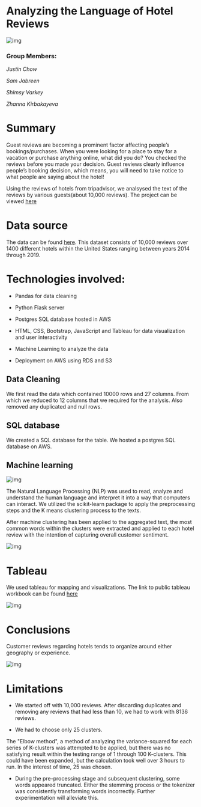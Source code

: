 # Analyzing the Language of Hotel Reviews

![img](https://github.com/jebreensa/Project-3_Group1/blob/main/text_reviews.PNG)

### Group Members:

*Justin Chow*

*Sam Jabreen*

*Shimsy Varkey*

*Zhanna Kirbakayeva*

# Summary

Guest reviews are becoming a prominent factor affecting people’s bookings/purchases. When you were looking for a place to stay for a vacation or purchase anything online, what did you do? You checked the reviews before you made your decision. Guest reviews clearly influence people’s booking decision, which means, you will need to take notice to what people are saying about the hotel!

Using the reviews of hotels from tripadvisor, we analsysed the text of the reviews by various guests(about 10,000 reviews). The project can be viewed [here](https://s3.us-east-2.amazonaws.com/www.myawesomehotelreviews.com/index.html)

# Data source

The data can be found [here](https://www.kaggle.com/datafiniti/hotel-reviews?select=Datafiniti_Hotel_Reviews_Jun19.csv). This dataset consists of 10,000 reviews over 1400 different hotels within the United States ranging between years 2014 through 2019.

# Technologies involved:

* Pandas for data cleaning

* Python Flask server

* Postgres SQL database hosted in AWS

* HTML, CSS, Bootstrap, JavaScript and Tableau for data visualization and user interactivity

* Machine Learning to analyze the data

* Deployment on AWS using RDS and S3

## Data Cleaning

We first read the data which contained 10000 rows and 27 columns. From which we reduced to 12 columns that we required for the analysis. Also removed any duplicated and null rows. 

## SQL database

We created a SQL database for the table. We hosted a postgres SQL database on AWS. 

## Machine learning

![img](https://github.com/jebreensa/Project-3_Group1/blob/main/templates/static/NLP%20Process.svg)

The Natural Language Processing (NLP) was used to read, analyze and understand the human language and interpret it into a way that computers can interact. We utilized the scikit-learn package to apply the preprocessing steps and the K means clustering process to the texts. 

After machine clustering has been applied to the aggregated text, the most common words within the clusters were extracted and applied to each hotel review with the intention of capturing overall customer sentiment.

![img](https://github.com/jebreensa/Project-3_Group1/blob/main/geography_clusters.PNG)

# Tableau

We used tableau for mapping and visualizations. The link to public tableau workbook can be found [here](https://public.tableau.com/profile/zhanna5069#!/vizhome/zhanna6/Dashboard14?publish=yes)

![img](https://github.com/jebreensa/Project-3_Group1/blob/main/map_image.PNG)

# Conclusions

Customer reviews regarding hotels tends to organize around either geography or experience.

![img](https://github.com/jebreensa/Project-3_Group1/blob/main/keywords_cluster.PNG)

# Limitations

* We started off with 10,000 reviews. After discarding duplicates and removing any reviews that had less than 10, we had to work with 8136 reviews. 

* We had to choose only 25 clusters. 

The "Elbow method", a method of analyzing the variance-squared for each series of K-clusters was attempted to be applied, but there was no satisfying result within the testing range of 1 through 100 K-clusters. This could have been expanded, but the calculation took well over 3 hours to run. In the interest of time, 25 was chosen. 

* During the pre-processing stage and subsequent clustering, some words appeared truncated. Either the stemming process or the tokenizer was consistently transforming words incorrectly. Further experimentation will alleviate this.











